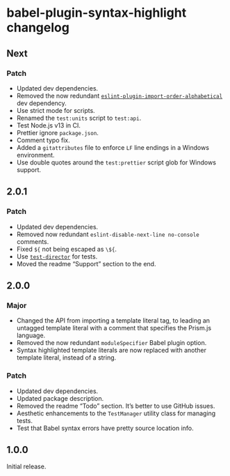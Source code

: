 # babel-plugin-syntax-highlight changelog

## Next

### Patch

- Updated dev dependencies.
- Removed the now redundant [`eslint-plugin-import-order-alphabetical`](https://npm.im/eslint-plugin-import-order-alphabetical) dev dependency.
- Use strict mode for scripts.
- Renamed the `test:units` script to `test:api`.
- Test Node.js v13 in CI.
- Prettier ignore `package.json`.
- Comment typo fix.
- Added a `gitattributes` file to enforce `LF` line endings in a Windows environment.
- Use double quotes around the `test:prettier` script glob for Windows support.

## 2.0.1

### Patch

- Updated dev dependencies.
- Removed now redundant `eslint-disable-next-line no-console` comments.
- Fixed `${` not being escaped as `\${`.
- Use [`test-director`](https://npm.im/test-director) for tests.
- Moved the readme “Support” section to the end.

## 2.0.0

### Major

- Changed the API from importing a template literal tag, to leading an untagged template literal with a comment that specifies the Prism.js language.
- Removed the now redundant `moduleSpecifier` Babel plugin option.
- Syntax highlighted template literals are now replaced with another template literal, instead of a string.

### Patch

- Updated dev dependencies.
- Updated package description.
- Removed the readme “Todo” section. It’s better to use GitHub issues.
- Aesthetic enhancements to the `TestManager` utility class for managing tests.
- Test that Babel syntax errors have pretty source location info.

## 1.0.0

Initial release.
